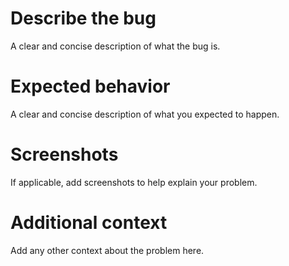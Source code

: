 # Describe the bug
A clear and concise description of what the bug is.

# Expected behavior
A clear and concise description of what you expected to happen.

# Screenshots
If applicable, add screenshots to help explain your problem.

# Additional context
Add any other context about the problem here.
